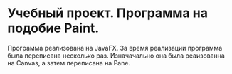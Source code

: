 # Учебный проект. Программа на подобие Paint.

Программа реализована на JavaFX. За время реализации программа была переписана несколько раз. Изначачально она была реаизованна на Canvas, а затем переписана на Pane.